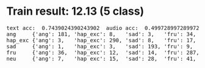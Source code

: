 # Train result: 12.13 (5 class) 
<pre>
text acc:  0.7439024390243902  audio acc:  0.4997289972899729  final acc:  0.8021680216802168
ang     {'ang': 181, 'hap_exc': 8,   'sad': 3,   'fru': 34,  'neu': 2}
hap_exc {'ang': 3,   'hap_exc': 290, 'sad': 8,   'fru': 17,  'neu': 22}
sad     {'ang': 1,   'hap_exc': 3,   'sad': 193, 'fru': 9,   'neu': 8}
fru     {'ang': 36,  'hap_exc': 12,  'sad': 14,  'fru': 287, 'neu': 21}
neu     {'ang': 7,   'hap_exc': 15,  'sad': 28,  'fru': 41,  'neu': 233}
</pre>



